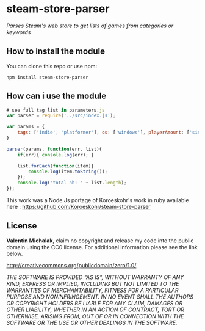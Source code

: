 # steam-store-parser
*Parses Steam's web store to get lists of games from categories or keywords*

How to install the module
-------------
You can clone this repo or use npm:

    npm install steam-store-parser

How can i use the module
-------------

```javascript
# see full tag list in parameters.js
var parser = require('../src/index.js');

var params = {
	tags: ['indie', 'platformer'], os: ['windows'], playerAmount: ['singleplayer'], gamesOnly: true
}

parser(params, function(err, list){
	if(err){ console.log(err); }

	list.forEach(function(item){
		console.log(item.toString());
	});
	console.log("total nb: " + list.length);
});
```

This work was a Node.Js portage of Koroeskohr's work in ruby available here : https://github.com/Koroeskohr/steam-store-parser

License
-------------
**Valentin Michalak**, claim no copyright and release my code into the public domain using the CC0 license. For additional information please see the link below.

http://creativecommons.org/publicdomain/zero/1.0/

*THE SOFTWARE IS PROVIDED "AS IS", WITHOUT WARRANTY OF ANY KIND, EXPRESS OR IMPLIED, INCLUDING BUT NOT LIMITED TO THE WARRANTIES OF MERCHANTABILITY, FITNESS FOR A PARTICULAR PURPOSE AND NONINFRINGEMENT. IN NO EVENT SHALL THE AUTHORS OR COPYRIGHT HOLDERS BE LIABLE FOR ANY CLAIM, DAMAGES OR OTHER LIABILITY, WHETHER IN AN ACTION OF CONTRACT, TORT OR OTHERWISE, ARISING FROM, OUT OF OR IN CONNECTION WITH THE SOFTWARE OR THE USE OR OTHER DEALINGS IN THE SOFTWARE.*